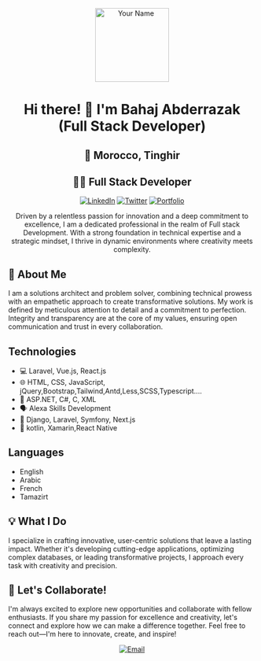 <div align="center">
  <img src="https://avatars.githubusercontent.com/u/103391379" alt="Your Name" width="150px">

# Hi there! 👋 I'm Bahaj Abderrazak (Full Stack Developer)

## 📍 Morocco, Tinghir
## 👨‍💻 Full Stack Developer

[![LinkedIn](https://img.shields.io/badge/LinkedIn-Connect-blue?logo=linkedin&style=flat-square&logoColor=white)](https://www.linkedin.com/in/abderrazak-bahaj/)
[![Twitter](https://img.shields.io/badge/Twitter-Follow-1DA1F2?logo=twitter&style=flat-square&logoColor=white)](https://twitter.com/#/)
[![Portfolio](https://img.shields.io/badge/Portfolio-Visit-ff69b4?style=flat-square&logo=portfolio&logoColor=white)](https://github.com/abderrazak-bahaj.github.io)

Driven by a relentless passion for innovation and a deep commitment to excellence, I am a dedicated professional in the realm of Full stack Development. With a strong foundation in technical expertise and a strategic mindset, I thrive in dynamic environments where creativity meets complexity.

</div>

## 🚀 About Me

I am a solutions architect and problem solver, combining technical prowess with an empathetic approach to create transformative solutions. My work is defined by meticulous attention to detail and a commitment to perfection. Integrity and transparency are at the core of my values, ensuring open communication and trust in every collaboration.


## Technologies

- 💻 Laravel, Vue.js, React.js
- 🌐 HTML, CSS, JavaScript, jQuery,Bootstrap,Tailwind,Antd,Less,SCSS,Typescript....
- 🌟 ASP.NET, C#, C, XML
- 🗣️ Alexa Skills Development
- 🐍 Django, Laravel, Symfony, Next.js
- 📱 kotlin, Xamarin,React Native

## Languages

- English
- Arabic
- French
- Tamazirt

  
## 💡 What I Do

I specialize in crafting innovative, user-centric solutions that leave a lasting impact. Whether it's developing cutting-edge applications, optimizing complex databases, or leading transformative projects, I approach every task with creativity and precision.

## 🌟 Let's Collaborate!

I'm always excited to explore new opportunities and collaborate with fellow enthusiasts. If you share my passion for excellence and creativity, let's connect and explore how we can make a difference together. Feel free to reach out—I'm here to innovate, create, and inspire!

<div align="center">
  <a href="mailto:bahaj.abderrazak@gmail.com"><img src="https://img.shields.io/badge/Email-Contact%20Me-D14836?style=flat-square&logo=gmail&logoColor=white" alt="Email"></a>
</div>
